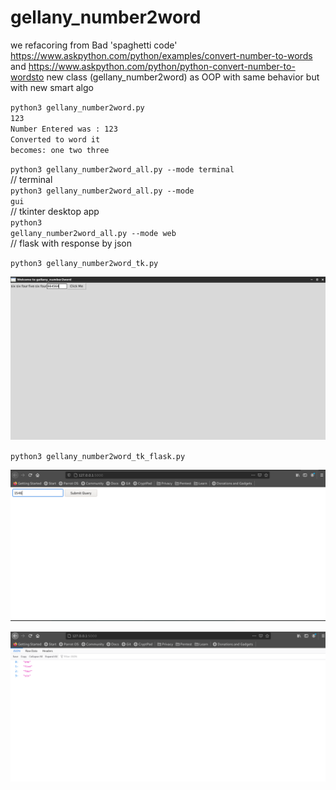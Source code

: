 # gellany_number2word

we refacoring from Bad 'spaghetti code'  https://www.askpython.com/python/examples/convert-number-to-words and https://www.askpython.com/python/python-convert-number-to-wordsto new class (gellany_number2word) as OOP with same behavior but with new smart algo 


<code>python3 gellany_number2word.py</code><br>
<code>123</code><br>
<code>Number Entered was :  123</code><br>
<code>Converted to word it becomes: one two three</code><br>

<code>python3 gellany_number2word_all.py --mode terminal</code><br>       // terminal<br>
<code>python3 gellany_number2word_all.py --mode gui</code><br>           // tkinter desktop app<br>
<code>python3 gellany_number2word_all.py --mode web</code><br>          // flask with response by json<br>

<code>python3 gellany_number2word_tk.py</code><br>

![alt text](https://github.com/gellanyhassan0/gellany_number2word/blob/main/Screenshot_2022-06-22_05-59-40.png?raw=true)<br>

<code>python3 gellany_number2word_tk_flask.py</code><br>

![alt text](https://github.com/gellanyhassan0/gellany_number2word/blob/main/Screenshot_2022-06-22_07-28-57.png?raw=true)<br>

![alt text](https://github.com/gellanyhassan0/gellany_number2word/blob/main/Screenshot_2022-06-22_07-29-32.png?raw=true)<br>

